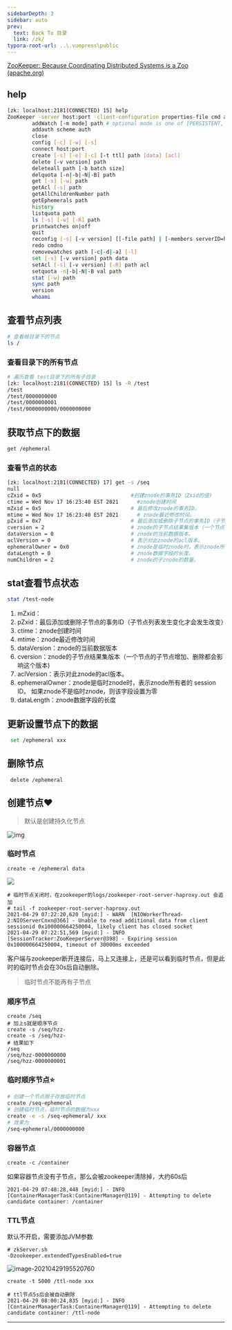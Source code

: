 ```yaml
---
sidebarDepth: 3
sidebar: auto
prev:
  text: Back To 目录
  link: /zk/
typora-root-url: ..\.vuepress\public
---
```




[ZooKeeper: Because Coordinating Distributed Systems is a Zoo (apache.org)](https://zookeeper.apache.org/doc/r3.6.0/zookeeperCLI.html)



## help

```sh
[zk: localhost:2181(CONNECTED) 15] help
ZooKeeper -server host:port -client-configuration properties-file cmd args
        addWatch [-m mode] path # optional mode is one of [PERSISTENT, PERSISTENT_RECURSIVE] - default is PERSISTENT_RECURSIVE
        addauth scheme auth
        close
        config [-c] [-w] [-s]
        connect host:port
        create [-s] [-e] [-c] [-t ttl] path [data] [acl]
        delete [-v version] path
        deleteall path [-b batch size]
        delquota [-n|-b|-N|-B] path
        get [-s] [-w] path
        getAcl [-s] path
        getAllChildrenNumber path
        getEphemerals path
        history
        listquota path
        ls [-s] [-w] [-R] path
        printwatches on|off
        quit
        reconfig [-s] [-v version] [[-file path] | [-members serverID=host:port1:port2;port3[,...]*]] | [-add serverId=host:port1:port2;port3[,...]]* [-remove serverId[,...]*]
        redo cmdno
        removewatches path [-c|-d|-a] [-l]
        set [-s] [-v version] path data
        setAcl [-s] [-v version] [-R] path acl
        setquota -n|-b|-N|-B val path
        stat [-w] path
        sync path
        version
        whoami
```



## 查看节点列表

```sh
# 查看根目录下的节点
ls /
```

### 查看目录下的所有节点

```sh
# 遍历查看 test目录下的所有子目录
[zk: localhost:2181(CONNECTED) 15] ls -R /test
/test
/test/0000000000
/test/0000000001
/test/0000000000/0000000000
```



## 获取节点下的数据

```sh
get /ephemeral
```

### 查看节点的状态

```sh
[zk: localhost:2181(CONNECTED) 17] get -s /seq
null
cZxid = 0x5								#创建znode的事务ID（Zxid的值)
ctime = Wed Nov 17 16:23:40 EST 2021	  #znode创建时间
mZxid = 0x5								# 最后修改znode的事务ID。
mtime = Wed Nov 17 16:23:40 EST 2021	  # znode最近修改时间。
pZxid = 0x7								# 最后添加或删除子节点的事务ID（子节点列表发生变化才会发生改变）。
cversion = 2							# znode的子节点结果集版本（一个节点的子节点增加、删除都会影响这个版本）。
dataVersion = 0							# znode的当前数据版本。
aclVersion = 0							# 表示对此znode的acl版本。
ephemeralOwner = 0x0					# znode是临时znode时，表示znode所有者的 session ID。 如果znode不是临时znode，则该字段设置为零。
dataLength = 0						    # znode数据字段的长度。
numChildren = 2						    # znode的子znode的数量。 
```



## stat查看节点状态

```sh
stat /test‐node
```

1. mZxid：
2. pZxid：最后添加或删除子节点的事务ID（子节点列表发生变化才会发生改变）
3. ctime：znode创建时间
4. mtime：znode最近修改时间
5. dataVersion：znode的当前数据版本
6. cversion：znode的子节点结果集版本（一个节点的子节点增加、删除都会影响这个版本)
7. aclVersion：表示对此znode的acl版本。
8. ephemeralOwner：znode是临时znode时，表示znode所有者的 session ID。 如果znode不是临时znode，则该字段设置为零
9. dataLength：znode数据字段的长度







## 更新设置节点下的数据

```sh
 set /ephemeral xxx
```



## 删除节点

```
 delete /ephemeral
```



## 创建节点❤️

> 默认是创建持久化节点

<img src="/images/zk/25510.png" alt="img"/>

### 临时节点

```shell
create -e /ephemeral data
```

![](/images/zk/image-20210429185829067.png)

```shell
# 临时节点关闭时，在zookeeper的logs/zookeeper-root-server-haproxy.out 会追加
# tail -f zookeeper-root-server-haproxy.out
2021-04-29 07:22:20,620 [myid:] - WARN  [NIOWorkerThread-2:NIOServerCnxn@366] - Unable to read additional data from client sessionid 0x100000664250004, likely client has closed socket
2021-04-29 07:22:51,569 [myid:] - INFO  [SessionTracker:ZooKeeperServer@398] - Expiring session 0x100000664250004, timeout of 30000ms exceeded
```

客户端与zookeeper断开连接后，马上又连接上，还是可以看到临时节点，但是此时的临时节点会在30s后自动删除。

> 临时节点不能再有子节点



###  顺序节点

```shell
create /seq
# 加上s就是顺序节点
create -s /seq/hzz-
create -s /seq/hzz-
# 结果如下
/seq
/seq/hzz-0000000000
/seq/hzz-0000000001
```



### 临时顺序节点⭐

```sh
# 创建一个节点用于存放临时节点
create /seq-ephemeral
# 创建临时节点，临时节点的数据为xxx
create -e -s /seq-ephemeral/ xxx
# 效果为
/seq-ephemeral/0000000000
```



### 容器节点

```shell
create -c /container
```

如果容器节点没有子节点，那么会被zookeeper清除掉，大约60s后

```shell
2021-04-29 07:48:28,448 [myid:] - INFO  [ContainerManagerTask:ContainerManager@119] - Attempting to delete candidate container: /container
```



### TTL节点

默认不开启，需要添加JVM参数

```shell
# zkServer.sh
-Dzookeeper.extendedTypesEnabled=true
```

![image-20210429195520760](/../../../../saas-yong/fullstack/Java架构师之路/Zookeeper/imgs/image-20210429195520760.png)

```shell
create -t 5000 /ttl-node xxx
```

```shell
# ttl节点5s后会被自动删除
2021-04-29 08:00:24,835 [myid:] - INFO  [ContainerManagerTask:ContainerManager@119] - Attempting to delete candidate container: /ttl-node
```

----------

